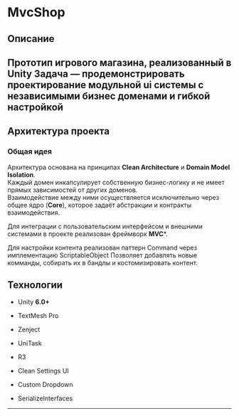 # MvcShop
## Описание
Прототип игрового магазина, реализованный в Unity
Задача — продемонстрировать проектирование модульной ui системы с независимыми бизнес доменами и гибкой настройкой
---

## Архитектура проекта

### Общая идея
Архитектура основана на принципах **Clean Architecture** и **Domain Model Isolation**.  
Каждый домен инкапсулирует собственную бизнес-логику и не имеет прямых зависимостей от других доменов.  
Взаимодействие между ними осуществляется исключительно через общее ядро (**Core**), которое задаёт абстракции и контракты взаимодействия.

Для интеграции с пользовательским интерфейсом и внешними системами
в проекте реализован фреймворк **MVC***.  

Для настройки контента реализован паттерн Command через имплементацию ScriptableObject
Позволяет добавлять новые комманды, собирать их в бандлы и костомизировать контент.

## Технологии
- Unity **6.0+**
- TextMesh Pro
- Zenject
- UniTask
- R3

- Clean Settings UI
- Custom Dropdown
- SerializeInterfaces
---

